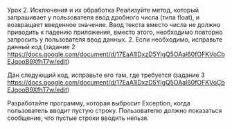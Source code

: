 Урок 2. Исключения и их обработка
Реализуйте метод, который запрашивает у пользователя ввод дробного числа (типа float), и возвращает введенное значение. Ввод текста вместо числа не должно приводить к падению приложения, вместо этого, необходимо повторно запросить у пользователя ввод данных.
2. Если необходимо, исправьте данный код (задание 2 https://docs.google.com/document/d/17EaA1lDxzD5YigQ5OAal60fOFKVoCbEJqooB9XfhT7w/edit)

Дан следующий код, исправьте его там, где требуется (задание 3 https://docs.google.com/document/d/17EaA1lDxzD5YigQ5OAal60fOFKVoCbEJqooB9XfhT7w/edit)

Разработайте программу, которая выбросит Exception, когда пользователь вводит пустую строку. Пользователю должно показаться сообщение, что пустые строки вводить нельзя.